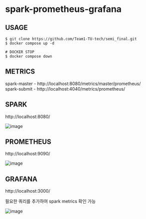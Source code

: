 # spark-prometheus-grafana 

## USAGE
```
$ git clone https://github.com/Team1-TU-tech/semi_final.git
$ docker compose up -d

# DOCKER STOP
$ docker compose down
```

## METRICS
spark-master - http://localhost:8080/metrics/master/prometheus/  
spark-submit - http://localhost:4040/metrics/prometheus/

## SPARK

http://localhost:8080/

![image](https://github.com/user-attachments/assets/46440832-2717-4296-ab2b-26da727cc8a9)

## PROMETHEUS

http://localhost:9090/

![image](https://github.com/user-attachments/assets/47c741fa-fbd2-4b48-b972-a9ca835690c7)

## GRAFANA

http://localhost:3000/

필요한 쿼리를 추가하여 spark metrics 확인 가능

![image](https://github.com/user-attachments/assets/e03ed0c3-ce02-438a-ace3-d7ad41fdade5)

